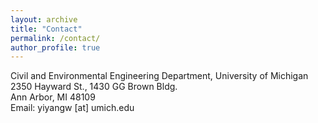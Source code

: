 ```yaml
---
layout: archive
title: "Contact"
permalink: /contact/
author_profile: true
---
```

Civil and Environmental Engineering Department, University of Michigan<br>
2350 Hayward St., 1430 GG Brown Bldg.<br>
Ann Arbor, MI 48109<br>
Email: yiyangw [at] umich.edu


